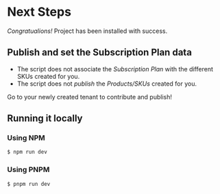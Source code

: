 # Next Steps

_Congratualions!_ Project has been installed with success.

## Publish and set the Subscription Plan data

- The script does not associate the _Subscription Plan_ with the different SKUs created for you.
- The script does not _publish_ the _Products/SKUs_ created for you.

Go to your newly created tenant to contribute and publish!

## Running it locally

### Using NPM

```bash
$ npm run dev
```

### Using PNPM

```bash
$ pnpm run dev
```
